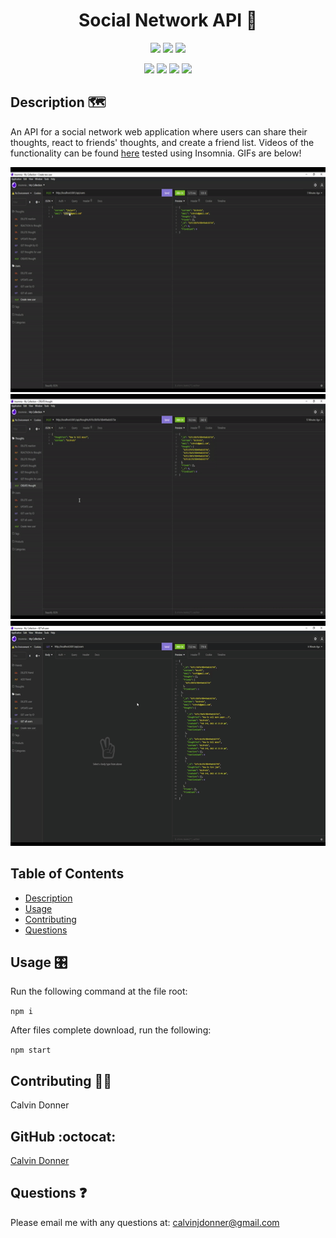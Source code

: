 <h1 align='center'> Social Network API 🔗 </h1>
  
<p align='center'>
  <img src='https://img.shields.io/github/languages/top/calvinjdonner/Social-Network-API' />
  <img src='https://img.shields.io/github/repo-size/calvinjdonner/Social-Network-API' />
  <img src='https://img.shields.io/github/last-commit/calvinjdonner/Social-Network-API' />
</p>

<p align='center'>
    <img src='https://img.shields.io/badge/-express.js-red' />
    <img src='https://img.shields.io/badge/-mongodb-yellow' />
    <img src='https://img.shields.io/badge/-mongoose-blue' />
    <img src='https://img.shields.io/badge/-insomnia-green' />
</p>
     
  ## Description 🗺️
   An API for a social network web application where users can share their thoughts, react to friends' thoughts, and create a friend list. Videos of the functionality can be found [here](./images) tested using Insomnia. GIFs are below! 

   <p align='center' flex='column '>
    <img src="./images/users.gif" alt="users GIF" width="640" height="360"/>
    <img src="./images/thoughts.gif" alt="thoughts GIF" width="640" height="360"/>
    <img src="./images/friend.gif" alt="friend GIF" width="640" height="360"/>
  </p>

  ## Table of Contents
  - [Description](#description)
  - [Usage](#usage)
  - [Contributing](#contributing)
  - [Questions](#questions)

  ## Usage 🎛️
  Run the following command at the file root:

  `npm i`

  After files complete download, run the following:

  `npm start`

  ## Contributing 👨‍💻
  Calvin Donner

  ## GitHub :octocat:
  [Calvin Donner](https://github.com/calvinjdonner)

  ## Questions ❓
  Please email me with any questions at: calvinjdonner@gmail.com<br />
 
